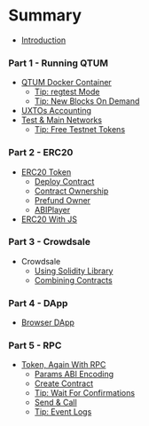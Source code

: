 # Summary

* [Introduction](README.md)

### Part 1 - Running QTUM

* [QTUM Docker Container](part1/qtum-docker.md)
  * [Tip: regtest Mode](part1/qtum-docker.md#running-regtest-mode)
  * [Tip: New Blocks On Demand](part1/qtum-docker.md#new-blocks-on-demand)
* [UXTOs Accounting](part1/uxtos-balances.md)
* [Test & Main Networks](part1/networks.md)
  * [Tip: Free Testnet Tokens](part1/networks.md#getting-testnet-tokens)

### Part 2 - ERC20

* [ERC20 Token](part2/erc20-token.md)
  * [Deploy Contract](part2/erc20-token.md#deploy-contract)
  * [Contract Ownership](part2/erc20-token.md#the-owner-uxto-address)
  * [Prefund Owner](part2/erc20-token.md#prefunding-the-owner-address)
  * [ABIPlayer](part2/erc20-token.md#using-abiplayer)
* [ERC20 With JS](part2/erc20-js.md)

### Part 3 - Crowdsale

* Crowdsale
  * [Using Solidity Library]()
  * [Combining Contracts]()

### Part 4 - DApp

* [Browser DApp]()

### Part 5 - RPC

* [Token, Again With RPC]()
  * [Params ABI Encoding]()
  * [Create Contract]()
  * [Tip: Wait For Confirmations]()
  * [Send & Call]()
  * [Tip: Event Logs]()
